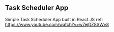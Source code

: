 ## Task Scheduler App
Simple Task Scheduler App built in React JS
ref: https://www.youtube.com/watch?v=w7ejDZ8SWv8
